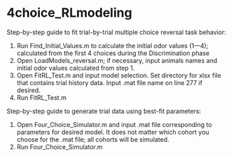 # 4choice_RLmodeling

Step-by-step guide to fit trial-by-trial multiple choice reversal task behavior:
1) Run Find_Initial_Values.m to calculate the initial odor values (1—4); calculated from the first 4 choices during the Discrimination phase
2) Open LoadModels_reversal.m; if necessary, input animals names and initial odor values calculated from step 1.
3) Open FitRL_Test.m and input model selection. Set directory for xlsx file that contains trial history data. Input .mat file name on line 277 if desired.
4) Run FitRL_Test.m

Step-by-step guide to generate trial data using best-fit parameters:
1) Open Four_Choice_Simulator.m and input .mat file corresponding to parameters for desired model. It does not matter which cohort you choose for the .mat
file; all cohorts will be simulated.
2) Run Four_Choice_Simulator.m
